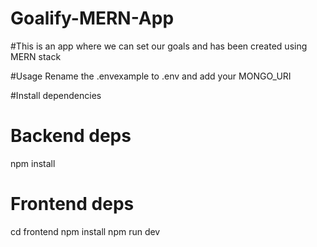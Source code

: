

# Goalify-MERN-App

#This is an app where we can set our goals and has been created using MERN stack

#Usage
Rename the .envexample to .env and add your MONGO_URI

#Install dependencies
# Backend deps
npm install

# Frontend deps
cd frontend
npm install
npm run dev
